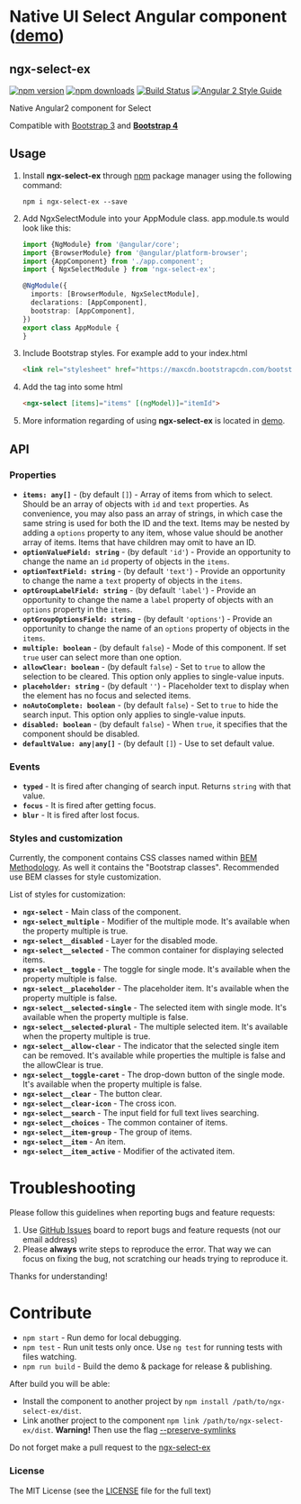 # Native UI Select Angular component ([demo](https://optimistex.github.io/ngx-select-ex/))
## ngx-select-ex 
[![npm version](https://badge.fury.io/js/ngx-select-ex.svg)](http://badge.fury.io/js/ngx-select-ex) 
[![npm downloads](https://img.shields.io/npm/dm/ngx-select-ex.svg)](https://npmjs.org/ngx-select-ex)
[![Build Status](https://travis-ci.org/optimistex/ngx-select-ex.svg?branch=master)](https://travis-ci.org/optimistex/ngx-select-ex)
[![Angular 2 Style Guide](https://mgechev.github.io/angular2-style-guide/images/badge.svg)](https://github.com/mgechev/angular2-style-guide)

Native Angular2 component for Select

Compatible with [Bootstrap 3](https://getbootstrap.com/docs/3.3/) and **[Bootstrap 4](https://getbootstrap.com/)**

## Usage

1. Install **ngx-select-ex** through [npm](https://www.npmjs.com/package/ngx-select-ex) package manager using the following command:

    ```console
    npm i ngx-select-ex --save
    ```

2. Add NgxSelectModule into your AppModule class. app.module.ts would look like this:

    ```typescript
    import {NgModule} from '@angular/core';
    import {BrowserModule} from '@angular/platform-browser';
    import {AppComponent} from './app.component';
    import { NgxSelectModule } from 'ngx-select-ex';
    
    @NgModule({
      imports: [BrowserModule, NgxSelectModule],
      declarations: [AppComponent],
      bootstrap: [AppComponent],
    })
    export class AppModule {    
    }
    ```
3. Include Bootstrap styles. 
    For example add to your index.html 

    ```html
    <link rel="stylesheet" href="https://maxcdn.bootstrapcdn.com/bootstrap/4.0.0/css/bootstrap.min.css">
    ``` 

4. Add the tag <ngx-select> into some html 

    ```html
    <ngx-select [items]="items" [(ngModel)]="itemId">
    ```

5. More information regarding of using **ngx-select-ex** is located in [demo](https://optimistex.github.io/ngx-select-ex/).

## API

### Properties

  - **`items: any[]`** - (by default `[]`) - Array of items from which to select. Should be an array of objects with `id` and `text` properties.
  As convenience, you may also pass an array of strings, in which case the same string is used for both the ID and the text.
  Items may be nested by adding a `options` property to any item, whose value should be another array of items. Items that have children may omit to have an ID.
  - **`optionValueField: string`** - (by default `'id'`) - Provide an opportunity to change the name an `id` property of objects in the `items`.
  - **`optionTextField: string`** - (by default `'text'`) - Provide an opportunity to change the name a `text` property of objects in the `items`.
  - **`optGroupLabelField: string`** - (by default `'label'`) - Provide an opportunity to change the name a `label` property of objects with an `options` property in the `items`.
  - **`optGroupOptionsField: string`** - (by default `'options'`) - Provide an opportunity to change the name of an `options` property of objects in the `items`.
  - **`multiple: boolean`** - (by default `false`) - Mode of this component. If set `true` user can select more than one option.
  - **`allowClear: boolean`** - (by default `false`) - Set to `true` to allow the selection to be cleared. This option only applies to single-value inputs.
  - **`placeholder: string`** - (by default `''`) - Placeholder text to display when the element has no focus and selected items.
  - **`noAutoComplete: boolean`** - (by default `false`) - Set to `true` to hide the search input. This option only applies to single-value inputs.
  - **`disabled: boolean`** - (by default `false`) - When `true`, it specifies that the component should be disabled.
  - **`defaultValue: any|any[]`** - (by default `[]`) - Use to set default value.

### Events

  - **`typed`** - It is fired after changing of search input. Returns `string` with that value.
  - **`focus`** - It is fired after getting focus.
  - **`blur`** - It is fired after lost focus.

### Styles and customization

Currently, the component contains CSS classes named within [BEM Methodology](https://en.bem.info/methodology/). 
As well it contains the "Bootstrap classes". Recommended use BEM classes for style customization.

List of styles for customization:

- **`ngx-select`** - Main class of the component.
- **`ngx-select_multiple`** - Modifier of the multiple mode. It's available when the property multiple  is true.  
- **`ngx-select__disabled`** - Layer for the disabled mode.
- **`ngx-select__selected`** - The common container for displaying selected items.
- **`ngx-select__toggle`** - The toggle for single mode. It's available when the property multiple  is false.
- **`ngx-select__placeholder`** - The placeholder item. It's available when the property multiple  is false.
- **`ngx-select__selected-single`** - The selected item with single mode. It's available when the property multiple  is false.
- **`ngx-select__selected-plural`** - The multiple selected item. It's available when the property multiple is true.
- **`ngx-select__allow-clear`** - The indicator that the selected single item can be removed. It's available while properties the multiple is false and the allowClear is true.
- **`ngx-select__toggle-caret`** - The drop-down button of the single mode. It's available when the property multiple  is false.
- **`ngx-select__clear`** - The button clear. 
- **`ngx-select__clear-icon`** - The cross icon.
- **`ngx-select__search`** - The input field for full text lives searching. 
- **`ngx-select__choices`** - The common container of items.
- **`ngx-select__item-group`** - The group of items.
- **`ngx-select__item`** - An item. 
- **`ngx-select__item_active`** - Modifier of the activated item.

# Troubleshooting

Please follow this guidelines when reporting bugs and feature requests:

1. Use [GitHub Issues](https://github.com/optimistex/ngx-select-ex/issues) board to report bugs and feature requests (not our email address)
2. Please **always** write steps to reproduce the error. That way we can focus on fixing the bug, not scratching our heads trying to reproduce it.

Thanks for understanding!

# Contribute

* `npm start` - Run demo for local debugging.
* `npm test` - Run unit tests only once. Use `ng test` for running tests with files watching.
* `npm run build` - Build the demo & package for release & publishing.

After build you will be able:
* Install the component to another project by `npm install /path/to/ngx-select-ex/dist`.
* Link another project to the component `npm link /path/to/ngx-select-ex/dist`. **Warning!** Then use the flag [--preserve-symlinks](https://github.com/optimistex/ngx-select-ex/issues/4)

Do not forget make a pull request to the [ngx-select-ex](https://github.com/optimistex/ngx-select-ex)

### License

The MIT License (see the [LICENSE](https://github.com/optimistex/ngx-select-ex/blob/master/LICENSE) file for the full text)
